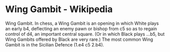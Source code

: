 ---
---

Wing Gambit - Wikipedia
=======================


Wing Gambit. In chess, a Wing Gambit is an opening in which White plays an early b4, deflecting an enemy pawn or bishop from c5 so as to regain control of d4, an important central square. (Or in which Black plays ...b5, but Wing Gambits offered by Black are very rare.) The most common Wing Gambit is in the Sicilian Defence (1.e4 c5 2.b4).